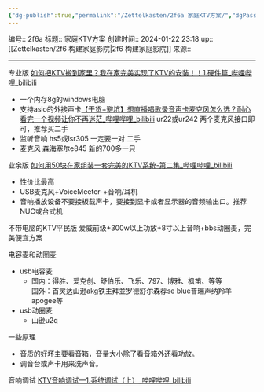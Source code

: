 ```yaml
---
{"dg-publish":true,"permalink":"/Zettelkasten/2f6a 家庭KTV方案/","dgPassFrontmatter":true}
---
```


编号:: 2f6a
标题:: 家庭KTV方案
创建时间:: 2024-01-22 23:18
up:: [[Zettelkasten/2f6 构建家庭影院\|2f6 构建家庭影院]]
来源:: 

---
专业版 [如何把KTV搬到家里？我在家完美实现了KTV的安装！！1.硬件篇_哔哩哔哩_bilibili](https://www.bilibili.com/video/BV1854y187P2/?spm_id_from=333.1007.top_right_bar_window_default_collection.content.click)
- 一个内存8g的windows电脑
- 支持asio的外接声卡[【干货+避坑】想直播唱歌录音声卡麦克风怎么选？耐心看完一个视频让你不再迷茫_哔哩哔哩_bilibili](https://www.bilibili.com/video/BV1ku4y1J7Zu/?spm_id_from=333.1007.tianma.2-1-4.click&vd_source=bcf798ace50733030b9c7e1fb6a3a349) ur22或ur242 两个麦克风接口即可，推荐买二手
- 监听音响 hs5或lsr305 一定要一对 二手
- 麦克风 森海塞尔e845 新的700多一只

业余版 [如何用50块在家组装一套完美的KTV系统-第二集_哔哩哔哩_bilibili](https://www.bilibili.com/video/BV1uY41137Wg/?spm_id_from=333.788&vd_source=bcf798ace50733030b9c7e1fb6a3a349)
- 性价比最高
- USB麦克风+VoiceMeeter-+音响/耳机
- 音响播放设备不要接板载声卡，要接到显卡或者显示器的音频输出口。推荐NUC或台式机

不带电脑的KTV平民版
爱威前级+300w以上功放+8寸以上音响+bbs动圈麦，完美便宜方案​

电容麦和动圈麦
- usb电容麦
	- 国内：得胜、爱克创、舒伯乐、飞乐、797、博雅、枫笛、等等  
	    国外：首灵达山逊akg铁主拜並罗德舒尔森荐se blue普瑞声纳羚羊apogee等
- usb动圈麦
	- 山逊u2q

一些原理
- 音质的好坏主要看音箱，音量大小除了看音箱外还看功放。
- 调音台或声卡用来洗声音。

音响调试
[KTV音响调试—1.系统调试（上）_哔哩哔哩_bilibili](https://www.bilibili.com/video/BV1yt4y1C7Ny/?spm_id_from=333.999.0.0&vd_source=bcf798ace50733030b9c7e1fb6a3a349)